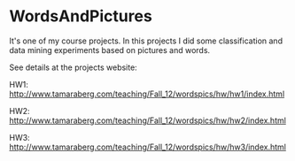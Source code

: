 WordsAndPictures
================

It's one of my course projects. In this projects I did some classification and data mining experiments based on pictures and words. 

See details at the projects website:

HW1: http://www.tamaraberg.com/teaching/Fall_12/wordspics/hw/hw1/index.html

HW2: http://www.tamaraberg.com/teaching/Fall_12/wordspics/hw/hw2/index.html

HW3: http://www.tamaraberg.com/teaching/Fall_12/wordspics/hw/hw3/index.html
